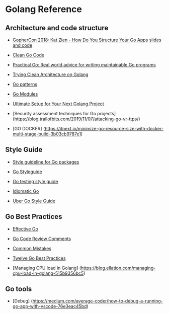 # Golang Reference


## Architecture and code structure

- [GopherCon 2018: Kat Zien - How Do You Structure Your Go Apps](https://www.youtube.com/watch?v=oL6JBUk6tj0&t=1s) [slides and code](https://github.com/katzien/go-structure-examples)

- [Clean Go Code](https://github.com/Pungyeon/clean-go-article)

- [Practical Go: Real world advice for writing maintainable Go programs](https://dave.cheney.net/practical-go/presentations/qcon-china.html)

- [Trying Clean Architecture on Golang](https://medium.com/hackernoon/golang-clean-archithecture-efd6d7c43047)
  
- [Go patterns](https://github.com/bvwells/go-patterns/tree/master/structural)
  
- [Go Modules](https://blog.golang.org/using-go-modules)

- [Ultimate Setup for Your Next Golang Project](https://towardsdatascience.com/ultimate-setup-for-your-next-golang-project-1cc989ad2a96)
- [Security assessment techniques for Go projects] (https://blog.trailofbits.com/2019/11/07/attacking-go-vr-ttps/)
- [GO DOCKER] (https://itnext.io/minimize-go-resource-size-with-docker-multi-stage-build-3b03cb9787e1)

## Style Guide

- [Style guideline for Go packages](https://rakyll.org/style-packages/)

- [Go Styleguide](https://github.com/bahlo/go-styleguide)
  
- [Go testing style guide](https://arp242.net/weblog/go-testing-style.html)

- [Idiomatic Go](https://dmitri.shuralyov.com/idiomatic-go#use-consistent-spelling-of-certain-words)

- [Uber Go Style Guide](https://github.com/uber-go/guide)

## Go Best Practices

- [Effective Go](https://golang.org/doc/effective_go.html)
- [Go Code Review Comments](https://github.com/golang/go/wiki/CodeReviewComments)
- [Common Mistakes](https://github.com/golang/go/wiki/CommonMistakes)

- [Twelve Go Best Practices](https://talks.golang.org/2013/bestpractices.slide#1)
- [Managing CPU load in Golang] (https://blog.ellation.com/managing-cpu-load-in-golang-515b9356bc5)

## Go tools 
- [Debug] (https://medium.com/average-coder/how-to-debug-a-running-go-app-with-vscode-76e3eac45bd)
